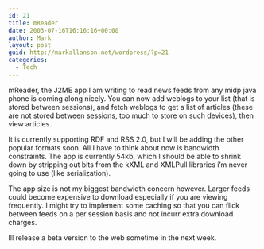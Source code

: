 ```yaml
---
id: 21
title: mReader
date: 2003-07-16T16:16:16+00:00
author: Mark
layout: post
guid: http://markallanson.net/wordpress/?p=21
categories:
  - Tech
---
```

mReader, the J2ME app I am writing to read news feeds from any midp java phone is coming along nicely. You can now add weblogs to your list (that is stored between sessions), and fetch weblogs to get a list of articles (these are not stored between sessions, too much to store on such devices), then view articles.

It is currently supporting RDF and RSS 2.0, but I will be adding the other popular formats soon. All I have to think about now is bandwidth constraints. The app is currently 54kb, which I should be able to shrink down by stripping out bits from the kXML and XMLPull libraries i&#8217;m never going to use (like serialization).

The app size is not my biggest bandwidth concern however. Larger feeds could become expensive to download especially if you are viewing frequently. I might try to implement some caching so that you can flick between feeds on a per session basis and not incurr extra download charges.

Ill release a beta version to the web sometime in the next week.